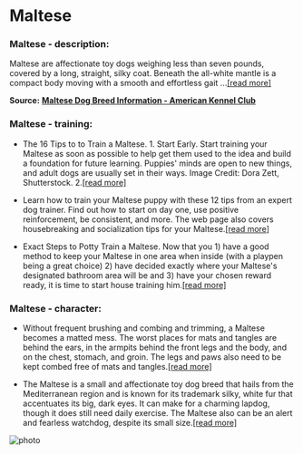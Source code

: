 # Maltese

### Maltese - description:

Maltese are affectionate toy dogs weighing less than seven pounds, covered by a long, straight, silky coat. Beneath the all-white mantle is a compact body moving with a smooth and effortless gait ...[\[read more\]](https://www.akc.org/dog-breeds/maltese/)

**Source:** __[Maltese Dog Breed Information - American Kennel Club](https://www.akc.org/dog-breeds/maltese/)__

### Maltese - training:

* The 16 Tips to to Train a Maltese. 1. Start Early. Start training your Maltese as soon as possible to help get them used to the idea and build a foundation for future learning. Puppies' minds are open to new things, and adult dogs are usually set in their ways. Image Credit: Dora Zett, Shutterstock. 2.[\[read more\]](https://petkeen.com/how-to-train-a-maltese/)

* Learn how to train your Maltese puppy with these 12 tips from an expert dog trainer. Find out how to start on day one, use positive reinforcement, be consistent, and more. The web page also covers housebreaking and socialization tips for your Maltese.[\[read more\]](https://www.hepper.com/how-to-train-a-maltese/)

* Exact Steps to Potty Train a Maltese. Now that you 1) have a good method to keep your Maltese in one area when inside (with a playpen being a great choice) 2) have decided exactly where your Maltese's designated bathroom area will be and 3) have your chosen reward ready, it is time to start house training him.[\[read more\]](https://www.petmaltese.com/maltese-house-training)

### Maltese - character:

* Without frequent brushing and combing and trimming, a Maltese becomes a matted mess. The worst places for mats and tangles are behind the ears, in the armpits behind the front legs and the body, and on the chest, stomach, and groin. The legs and paws also need to be kept combed free of mats and tangles.[\[read more\]](https://www.yourpurebredpuppy.com/reviews/maltese.html)

* The Maltese is a small and affectionate toy dog breed that hails from the Mediterranean region and is known for its trademark silky, white fur that accentuates its big, dark eyes. It can make for a charming lapdog, though it does still need daily exercise. The Maltese also can be an alert and fearless watchdog, despite its small size.[\[read more\]](https://www.thesprucepets.com/maltese-dog-breed-profile-1117979)

![photo](https://www.alcazar.in/UserUploads/Editted-Images/1oVmIbiWk2pTuKtTGDFJ.jpg)